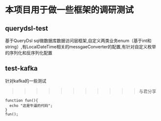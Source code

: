 # 本项目用于做一些框架的调研测试

## querydsl-test
基于QueryDsl sql做数据库数据访问层框架,自定义两类业务enum（基于int和string）,有LocalDateTime相关的messgaeConverter的配置,有针对自定义枚举的序列化和反序列化配置


## test-kafka
针对kafka的一些测试
>>>>>>>>>>>与君分享

```
function fun(){
  echo "这是牛逼的代码";
}
fun();

```
